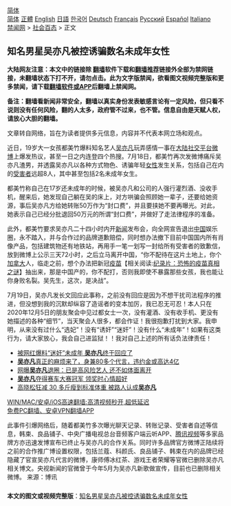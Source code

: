  <!-- 面包屑导航 --> <div class="breadcrumb"><!-- GTranslate: https://gtranslate.io/ -->  <div class="switcher notranslate">  <div class="selected">  <a href="#" onclick="return false;"> 简体</a>  </div>  <div class="option">  <a href="https://www.bannedbook.org" onclick="doGTranslate('zh-CN|zh-CN');jQuery('div.switcher div.selected a').html(jQuery(this).html());return false;" title="简体中文" class="nturl selected"> 简体</a>  <a href="https://www.bannedbook.org/zh-tw/" onclick="doGTranslate('zh-CN|zh-TW');jQuery('div.switcher div.selected a').html(jQuery(this).html());return false;" title="繁體中文" class="nturl"> 正體</a>  <a href="https://www.bannedbook.org/en/" onclick="doGTranslate('zh-CN|en');jQuery('div.switcher div.selected a').html(jQuery(this).html());return false;" title="English" class="nturl"> English</a>  <a href="https://www.bannedbook.org/ja/" onclick="doGTranslate('zh-CN|ja');jQuery('div.switcher div.selected a').html(jQuery(this).html());return false;" title="日本語" class="nturl"> 日語</a>  <a href="https://www.bannedbook.org/ko/" onclick="doGTranslate('zh-CN|ko');jQuery('div.switcher div.selected a').html(jQuery(this).html());return false;" title="한국어" class="nturl"> 한국어</a>  <a href="https://www.bannedbook.org/de/" onclick="doGTranslate('zh-CN|de');jQuery('div.switcher div.selected a').html(jQuery(this).html());return false;" title="Deutsch" class="nturl"> Deutsch</a>  <a href="https://www.bannedbook.org/fr/" onclick="doGTranslate('zh-CN|fr');jQuery('div.switcher div.selected a').html(jQuery(this).html());return false;" title="Français" class="nturl"> Français</a>  <a href="https://www.bannedbook.org/ru/" onclick="doGTranslate('zh-CN|ru');jQuery('div.switcher div.selected a').html(jQuery(this).html());return false;" title="Русский" class="nturl"> Русский</a>  <a href="https://www.bannedbook.org/es/" onclick="doGTranslate('zh-CN|es');jQuery('div.switcher div.selected a').html(jQuery(this).html());return false;" title="Español" class="nturl"> Español</a>  <a href="https://www.bannedbook.org/it/" onclick="doGTranslate('zh-CN|it');jQuery('div.switcher div.selected a').html(jQuery(this).html());return false;" title="Italiano" class="nturl"> Italiano</a>  </div>  </div>      <div class='breadcrumb-sub'><!-- Breadcrumb NavXT 6.3.0 --> <a href="https://www.bannedbook.org/" class="home">禁闻网</a> &gt; <a href="https://www.bannedbook.org/bnews/baitai/" class="category">社会百态</a> &gt; 正文</div></div><h2>知名男星吴亦凡被控诱骗数名未成年女性</h2> <p class="notice"><b>大陆网友注意：本文中的链接除 <a href="https://github.com/bannedbook/fanqiang" >翻墙</a>软件下载和<a href="https://github.com/killgcd/justmysocks/blob/master/README.md">翻墙推荐</a>链接外全部为禁网链接，未翻墙状态下打不开，请勿点击。此为文字版禁闻，欲看图文视频完整版和更多禁闻，请下载<a href="https://github.com/bannedbook/fanqiang">翻墙软件或APP</a>后翻墙上禁闻网。</p><p>备注：翻墙看新闻非常安全，翻墙以真实身份发表敏感言论有一定风险，但只看不说则没有任何风险，翻的人太多，政府管不过来，也不管。信息自由是天赋人权，请放心大胆的翻墙。</b></p>  <div class="entry"> <p>文章转自网络，旨在为读者提供多元信息，内容并不代表本网立场和观点。</p> <p>近日，19岁大一女孩都美竹爆料知名艺人<a href="https://www.bannedbook.org/bnews/tag/%e5%90%b4%e4%ba%a6%e5%87%a1/" class="st_tag internal_tag" rel="tag" title="标签 吴亦凡 下的日志">吴亦凡</a>玩弄感情一事在<span class='wp_keywordlink_affiliate'><a href="https://www.bannedbook.org/" title="大陆" target="_blank">大陆</a></span><a href="https://www.bannedbook.org/bnews/tag/%E7%A4%BE%E4%BA%A4%E5%B9%B3%E5%8F%B0/" class="st_tag internal_tag" rel="tag" title="标签 社交平台 下的日志">社交平台</a><a href="https://www.bannedbook.org/bnews/tag/%e5%be%ae%e5%8d%9a/" class="st_tag internal_tag" rel="tag" title="标签 微博 下的日志">微博</a>上爆发热议，甚至一日之内连登四个热搜。7月18日，都美竹再次发微博痛斥吴亦凡渣男，并透露吴亦凡以各种方式物色、诱骗年轻<a href="https://www.bannedbook.org/bnews/tag/%e5%a5%b3%e6%80%a7/" class="st_tag internal_tag" rel="tag" title="标签 女性 下的日志">女性</a>发生关系，包括自己在内的<a href="https://www.bannedbook.org/bnews/tag/%e5%8f%97%e5%ae%b3%e8%80%85/" class="st_tag internal_tag" rel="tag" title="标签 受害者 下的日志">受害者</a>远超8人，其中甚至包括2名未成年女生。</p>  <p>都美竹称自己在17岁还未成年的时候，被吴亦凡和公司的人强行灌烈酒、没收手机，醒来后，她发现自己躺在吴的床上，对方哄骗会照顾她一辈子，还要给她资源，事后吴亦凡方给她转账50万作为“封口费”，并且要挟她不要再曝光。对此，她表示自己已经分批退回50万元的所谓“封口费”，并做好了走法律程序的准备。</p> <p>此外，都美竹要求吴亦凡二十四小时内开<span class='wp_keywordlink_affiliate'><a href="https://www.bannedbook.org/" title="新闻">新闻</a></span>发布会，向全网宣告退出<span class='wp_keywordlink_affiliate'><a href="https://www.bannedbook.org/" title="中国" target="_blank">中国</a></span>娱乐圈，永不踏入，并与合作过的品牌道歉赔偿，同时想办法撤下目前中国国内所有肖像产品，包括建筑物还有地铁站，再用手一笔一划写一封给所有受害者的致歉信，放到微博上公示三天72小时，之后立马离开中国，“你不配待在这片土地上，你个<a href="https://www.bannedbook.org/bnews/tag/%e5%8a%a0%e6%8b%bf%e5%a4%a7/" class="st_tag internal_tag" rel="tag" title="标签 加拿大 下的日志">加拿大</a>人，临走之前，想个办法把新冠<span class='wp_keywordlink'><a href="https://www.bannedbook.org/bnews/tculture/20160630/551027.html" title="疫苗" target="_blank">疫苗</a></span>【相关阅读:<a href='https://www.bannedbook.org/bnews/topimagenews/20180408/925060.html' target='_blank'>纪录片：恐怖的疫苗真相之谜</a>】抽出来，那是中国产的，你不配打，否则我即使不暴露那些女孩，我也能让你身败名裂。吴先生，这次，是决战”。</p>  <p>7月19日，吴亦凡发长文回应此事称，之前没有回应是因为不想干扰司法程序的推进，但没想到我的沉默却纵容了造谣者的变本加厉，我已忍无可忍！本人只在2020年12月5日的朋友聚会中见过都女士一次，没有灌酒、没有收手机、更没有她描述的各种“细节”，当天聚会人很多，都会作证！我很抱歉打扰到大家。我申明，从来没有过什么“选妃”！没有“诱奸”“迷奸”！没有什么“未成年”！如果有这类行为，请大家放心，我会自己进监狱！！我对自己上述的所有话负法律责任！</p> <ul class='op-related-articles' title='相关阅读'> <li><a href='https://www.bannedbook.org/bnews/yule/20210719/1589934.html' target='_blank'>被网红爆料“迷奸”未成年 <b>吴亦凡</b>终于回应了</a></li> <li><a href='https://www.bannedbook.org/bnews/yule/20210719/1589758.html' target='_blank'><b>吴亦凡</b>真正的麻烦来了，身兼80多个代言，违约金或高达4亿</a></li> <li><a href='https://www.bannedbook.org/bnews/yule/20210622/1571693.html' target='_blank'>网曝<b>吴亦凡</b>退圈：已是高风险艺人 还不如体面离开</a></li> <li><a href='https://www.bannedbook.org/bnews/yule/20210525/1553253.html' target='_blank'><b>吴亦凡</b>夺得赛车大赛冠军 领奖时心情超好</a></li> <li><a href='https://www.bannedbook.org/bnews/yule/20210108/1463367.html' target='_blank'>高晓松狂减 30 多斤瘦到标准体重 被路人认成<b>吴亦凡</b></a></li> </ul> <p class="texttj"> <a href="https://github.com/bannedbook/fanqiang/wiki/V2ray%E6%9C%BA%E5%9C%BA" target="_blank">WIN/MAC/安卓/iOS高速翻墙:高清视频秒开,超低延迟</a><br/> <a href="https://github.com/bannedbook/fanqiang/wiki/%E7%A6%81%E9%97%BB%E7%BD%91%E5%AE%89%E5%8D%93%E7%BF%BB%E5%A2%99%E6%96%B0%E9%97%BBAPP" target="_blank">免费PC翻墙、安卓VPN翻墙APP</a></p> <p>此事件引爆网络后，随着都美竹多次曝光聊天记录、转账记录、受害者自述等信息，韩束、良品铺子、中央广播电视总台音频客户端云听APP、<a href="https://www.bannedbook.org/bnews/tag/%E8%85%BE%E8%AE%AF%E8%A7%86%E9%A2%91/" class="st_tag internal_tag" rel="tag" title="标签 腾讯视频 下的日志">腾讯视频</a>等多家品牌方亦迅速发博宣布已终止与吴亦凡的合作关系。同时许多品牌官方微博正陆续将之前的合作推广博设置权限，包括兰蔻、科颜氏、良品铺子、韩束在内的品牌已经隐藏了官宣吴亦凡代言的微博，康师傅冰红茶、游戏王者荣耀等官微已删除吴亦凡相关博文。央视新闻的官微曾于今年5月为吴亦凡新歌做宣传，目前也已删除相关微博。 来源：博讯</p><a name='sharetosocial'></a>  <div style="margin-bottom:5px;padding-bottom:5px;clear:both"> <div id="archive-pix-1" class="banner-ads"> <!-- AuctionX Display platform tag START --> <div id="26318x728x90x621x_ADSLOT2" clicktrack="%%CLICK_URL_ESC%%"></div> <!-- AuctionX Display platform tag END --> </div> <div id="archive-pix-2" class="banner-ads"> <!-- AuctionX Display platform tag START --> <div id="26315x300x250x621x_ADSLOT2" clicktrack="%%CLICK_URL_ESC%%"></div> <!-- AuctionX Display platform tag END --> </div> </div>  <div id="archive-pix-1" class="banner-ads"> <!-- AuctionX Display platform tag START --> <div id="26318x728x90x621x_ADSLOT3" clicktrack="%%CLICK_URL_ESC%%"></div> <!-- AuctionX Display platform tag END --> </div> <div><b>本文的图文或视频完整版</b>：<a href='https://www.bannedbook.org/bnews/baitai/20210719/1590059.html'>知名男星吴亦凡被控诱骗数名未成年女性</a></div>  </div><!--END ENTRY--> 